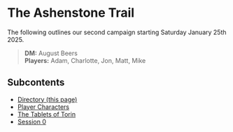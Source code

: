# The Ashenstone Trail

The following outlines our second campaign starting Saturday January 25th 2025.

> **DM:** August Beers  
> **Players:** Adam, Charlotte, Jon, Matt, Mike

## Subcontents

- [Directory (this page)](0.md)
- [Player Characters](1-Characters.md)
- [The Tablets of Torin](2-TabletsOfTorin.md)
- [Session 0](3-Session0.md)